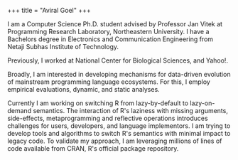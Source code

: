 +++
title = "Aviral Goel"
+++


I am a Computer Science Ph.D. student advised by Professor Jan Vitek at
Programming Research Laboratory, Northeastern University. I have a Bachelors
degree in Electronics and Communication Engineering from Netaji Subhas Institute
of Technology.

Previously, I worked at National Center for Biological Sciences, and Yahoo!.

Broadly, I am interested in developing mechanisms for data-driven evolution of
mainstream programming language ecosystems. For this, I employ empirical
evaluations, dynamic, and static analyses.

Currently I am working on switching R from lazy-by-default to lazy-on-demand
semantics. The interaction of R's laziness with missing arguments, side-effects,
metaprogramming and reflective operations introduces challenges for users,
developers, and language implementors. I am trying to develop tools and
algorithms to switch R's semantics with minimal impact to legacy code. To
validate my approach, I am leveraging millions of lines of code available from
CRAN, R's official package repository.
